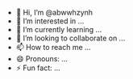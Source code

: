 - 👋 Hi, I’m @abwwhzynh
- 👀 I’m interested in ...
- 🌱 I’m currently learning ...
- 💞️ I’m looking to collaborate on ...
- 📫 How to reach me ...
- 😄 Pronouns: ...
- ⚡ Fun fact: ...

<!---
abwwhzynh/abwwhzynh is a ✨ special ✨ repository because its `README.md` (this file) appears on your GitHub profile.
You can click the Preview link to take a look at your changes.
--->
